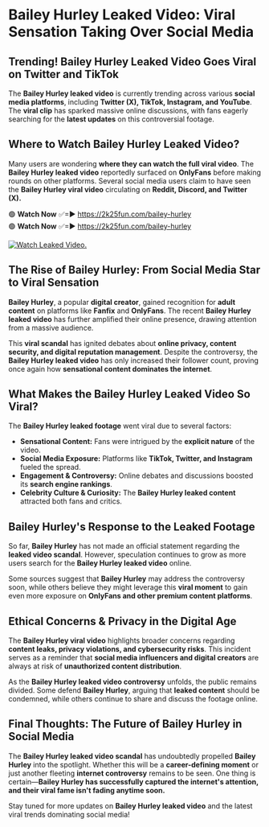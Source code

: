 # Bailey Hurley Leaked Video: Viral Sensation Taking Over Social Media

## **Trending! Bailey Hurley Leaked Video Goes Viral on Twitter and TikTok**
The **Bailey Hurley leaked video** is currently trending across various **social media platforms**, including **Twitter (X), TikTok, Instagram, and YouTube**. The **viral clip** has sparked massive online discussions, with fans eagerly searching for the **latest updates** on this controversial footage.

## **Where to Watch Bailey Hurley Leaked Video?**
Many users are wondering **where they can watch the full viral video**. The **Bailey Hurley leaked video** reportedly surfaced on **OnlyFans** before making rounds on other platforms. Several social media users claim to have seen the **Bailey Hurley viral video** circulating on **Reddit, Discord, and Twitter (X).**

🟢 **Watch Now** ✅=► https://2k25fun.com/bailey-hurley  
🟢 **Watch Now** ✅=► https://2k25fun.com/bailey-hurley  

[![Watch Leaked Video.](https://miro.medium.com/v2/resize:fit:828/format:webp/1*cilzJN44JGOrTw9NJCrNHA.gif "Watch Leaked Video")](https://2k25fun.com/bailey-hurley)

## **The Rise of Bailey Hurley: From Social Media Star to Viral Sensation**
**Bailey Hurley**, a popular **digital creator**, gained recognition for **adult content** on platforms like **Fanfix** and **OnlyFans**. The recent **Bailey Hurley leaked video** has further amplified their online presence, drawing attention from a massive audience.

This **viral scandal** has ignited debates about **online privacy, content security, and digital reputation management**. Despite the controversy, the **Bailey Hurley leaked video** has only increased their follower count, proving once again how **sensational content dominates the internet**.

## **What Makes the Bailey Hurley Leaked Video So Viral?**
The **Bailey Hurley leaked footage** went viral due to several factors:
- **Sensational Content:** Fans were intrigued by the **explicit nature** of the video.
- **Social Media Exposure:** Platforms like **TikTok, Twitter, and Instagram** fueled the spread.
- **Engagement & Controversy:** Online debates and discussions boosted its **search engine rankings**.
- **Celebrity Culture & Curiosity:** The **Bailey Hurley leaked content** attracted both fans and critics.

## **Bailey Hurley's Response to the Leaked Footage**
So far, **Bailey Hurley** has not made an official statement regarding the **leaked video scandal**. However, speculation continues to grow as more users search for the **Bailey Hurley leaked video** online.

Some sources suggest that **Bailey Hurley** may address the controversy soon, while others believe they might leverage this **viral moment** to gain even more exposure on **OnlyFans and other premium content platforms**.

## **Ethical Concerns & Privacy in the Digital Age**
The **Bailey Hurley viral video** highlights broader concerns regarding **content leaks, privacy violations, and cybersecurity risks**. This incident serves as a reminder that **social media influencers and digital creators** are always at risk of **unauthorized content distribution**.

As the **Bailey Hurley leaked video controversy** unfolds, the public remains divided. Some defend **Bailey Hurley**, arguing that **leaked content** should be condemned, while others continue to share and discuss the footage online.

## **Final Thoughts: The Future of Bailey Hurley in Social Media**
The **Bailey Hurley leaked video scandal** has undoubtedly propelled **Bailey Hurley** into the spotlight. Whether this will be a **career-defining moment** or just another fleeting **internet controversy** remains to be seen. One thing is certain—**Bailey Hurley has successfully captured the internet's attention, and their viral fame isn't fading anytime soon.**

Stay tuned for more updates on **Bailey Hurley leaked video** and the latest viral trends dominating social media!